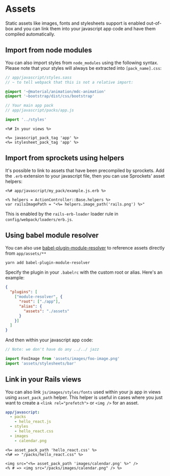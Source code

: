 # Assets

Static assets like images, fonts and stylesheets support is enabled out-of-box
and you can link them into your javascript app code and have them
compiled automatically.

## Import from node modules

You can also import styles from `node_modules` using the following syntax.
Please note that your styles will always be extracted into `[pack_name].css`:

```sass
// app/javascript/styles.sass
// ~ to tell webpack that this is not a relative import:

@import '~@material/animation/mdc-animation'
@import '~bootstrap/dist/css/bootstrap'
```

```js
// Your main app pack
// app/javascript/packs/app.js

import '../styles'
```

```erb
<%# In your views %>

<%= javascript_pack_tag 'app' %>
<%= stylesheet_pack_tag 'app' %>
```

## Import from sprockets using helpers

It's possible to link to assets that have been precompiled by sprockets. Add the `.erb` extension to your javascript file, then you can use Sprockets' asset helpers:

```erb
<%# app/javascript/my_pack/example.js.erb %>

<% helpers = ActionController::Base.helpers %>
var railsImagePath = "<%= helpers.image_path('rails.png') %>"
```

This is enabled by the `rails-erb-loader` loader rule in `config/webpack/loaders/erb.js`.

## Using babel module resolver

You can also use [babel-plugin-module-resolver](https://github.com/tleunen/babel-plugin-module-resolver) to reference assets directly from `app/assets/**`

```bash
yarn add babel-plugin-module-resolver
```

Specify the plugin in your `.babelrc` with the custom root or alias. Here's an example:

```json
{
  "plugins": [
    ["module-resolver", {
      "root": ["./app"],
      "alias": {
        "assets": "./assets"
      }
    }]
  ]
}
```

And then within your javascript app code:

```js
// Note: we don't have do any ../../ jazz

import FooImage from 'assets/images/foo-image.png'
import 'assets/stylesheets/bar'
```

## Link in your Rails views

You can also link `js/images/styles/fonts` used within your js app in views using
`asset_pack_path` helper. This helper is useful in cases where you just want to
create a `<link rel="prefetch">` or `<img />` for an asset.

```yml
app/javascript:
  - packs
    - hello_react.js
  - styles
    - hello_react.css
  - images
    - calendar.png
```

```erb
<%= asset_pack_path 'hello_react.css' %>
<%# => "/packs/hello_react.css" %>

<img src="<%= asset_pack_path 'images/calendar.png' %>" />
<% # => <img src="/packs/images/calendar.png" /> %>
```

